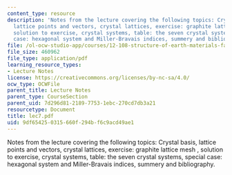 ```yaml
---
content_type: resource
description: 'Notes from the lecture covering the following topics: Crystal basis,
  lattice points and vectors, crystal lattices, exercise: graphite lattice mesh ,
  solution to exercise, crystal systems, table: the seven crystal systems, special
  case: hexagonal system and Miller-Bravais indices, summery and bibliography.'
file: /ol-ocw-studio-app/courses/12-108-structure-of-earth-materials-fall-2004/9df654250315660f294bf6c9acd49ae1_lec7.pdf
file_size: 460962
file_type: application/pdf
learning_resource_types:
- Lecture Notes
license: https://creativecommons.org/licenses/by-nc-sa/4.0/
ocw_type: OCWFile
parent_title: Lecture Notes
parent_type: CourseSection
parent_uid: 7d296d81-2189-7753-1ebc-270cd7db3a21
resourcetype: Document
title: lec7.pdf
uid: 9df65425-0315-660f-294b-f6c9acd49ae1
---
```

Notes from the lecture covering the following topics: Crystal basis, lattice points and vectors, crystal lattices, exercise: graphite lattice mesh , solution to exercise, crystal systems, table: the seven crystal systems, special case: hexagonal system and Miller-Bravais indices, summery and bibliography.